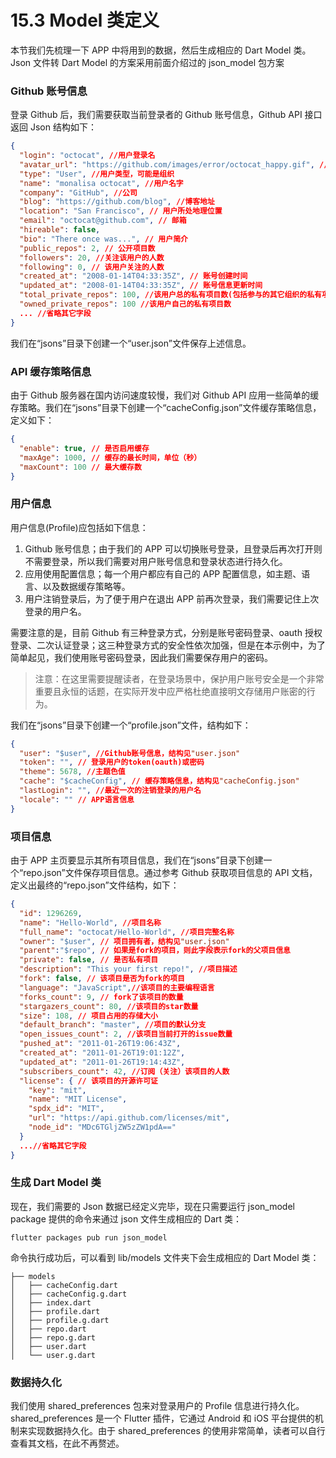 # 15.3 Model 类定义

本节我们先梳理一下 APP 中将用到的数据，然后生成相应的 Dart Model 类。Json 文件转 Dart Model 的方案采用前面介绍过的 json_model 包方案

### Github 账号信息

登录 Github 后，我们需要获取当前登录者的 Github 账号信息，Github API 接口返回 Json 结构如下：

```json
{
  "login": "octocat", //用户登录名
  "avatar_url": "https://github.com/images/error/octocat_happy.gif", //用户头像地址
  "type": "User", //用户类型，可能是组织
  "name": "monalisa octocat", //用户名字
  "company": "GitHub", //公司
  "blog": "https://github.com/blog", //博客地址
  "location": "San Francisco", // 用户所处地理位置
  "email": "octocat@github.com", // 邮箱
  "hireable": false,
  "bio": "There once was...", // 用户简介
  "public_repos": 2, // 公开项目数
  "followers": 20, //关注该用户的人数
  "following": 0, // 该用户关注的人数
  "created_at": "2008-01-14T04:33:35Z", // 账号创建时间
  "updated_at": "2008-01-14T04:33:35Z", // 账号信息更新时间
  "total_private_repos": 100, //该用户总的私有项目数(包括参与的其它组织的私有项目)
  "owned_private_repos": 100 //该用户自己的私有项目数
  ... //省略其它字段
}
```

我们在“jsons”目录下创建一个“user.json”文件保存上述信息。

### API 缓存策略信息

由于 Github 服务器在国内访问速度较慢，我们对 Github API 应用一些简单的缓存策略。我们在“jsons”目录下创建一个“cacheConfig.json”文件缓存策略信息，定义如下：

```json
{
  "enable": true, // 是否启用缓存
  "maxAge": 1000, // 缓存的最长时间，单位（秒）
  "maxCount": 100 // 最大缓存数
}
```

### 用户信息

用户信息(Profile)应包括如下信息：

1. Github 账号信息；由于我们的 APP 可以切换账号登录，且登录后再次打开则不需要登录，所以我们需要对用户账号信息和登录状态进行持久化。
2. 应用使用配置信息；每一个用户都应有自己的 APP 配置信息，如主题、语言、以及数据缓存策略等。
3. 用户注销登录后，为了便于用户在退出 APP 前再次登录，我们需要记住上次登录的用户名。

需要注意的是，目前 Github 有三种登录方式，分别是账号密码登录、oauth 授权登录、二次认证登录；这三种登录方式的安全性依次加强，但是在本示例中，为了简单起见，我们使用账号密码登录，因此我们需要保存用户的密码。

> 注意：在这里需要提醒读者，在登录场景中，保护用户账号安全是一个非常重要且永恒的话题，在实际开发中应严格杜绝直接明文存储用户账密的行为。

我们在“jsons”目录下创建一个“profile.json”文件，结构如下：

```json
{
  "user": "$user", //Github账号信息，结构见"user.json"
  "token": "", // 登录用户的token(oauth)或密码
  "theme": 5678, //主题色值
  "cache": "$cacheConfig", // 缓存策略信息，结构见"cacheConfig.json"
  "lastLogin": "", //最近一次的注销登录的用户名
  "locale": "" // APP语言信息
}
```

### 项目信息

由于 APP 主页要显示其所有项目信息，我们在“jsons”目录下创建一个“repo.json”文件保存项目信息。通过参考 Github 获取项目信息的 API 文档，定义出最终的“repo.json”文件结构，如下：

```json
{
  "id": 1296269,
  "name": "Hello-World", //项目名称
  "full_name": "octocat/Hello-World", //项目完整名称
  "owner": "$user", // 项目拥有者，结构见"user.json"
  "parent":"$repo", // 如果是fork的项目，则此字段表示fork的父项目信息
  "private": false, // 是否私有项目
  "description": "This your first repo!", //项目描述
  "fork": false, // 该项目是否为fork的项目
  "language": "JavaScript",//该项目的主要编程语言
  "forks_count": 9, // fork了该项目的数量
  "stargazers_count": 80, //该项目的star数量
  "size": 108, // 项目占用的存储大小
  "default_branch": "master", //项目的默认分支
  "open_issues_count": 2, //该项目当前打开的issue数量
  "pushed_at": "2011-01-26T19:06:43Z",
  "created_at": "2011-01-26T19:01:12Z",
  "updated_at": "2011-01-26T19:14:43Z",
  "subscribers_count": 42, //订阅（关注）该项目的人数
  "license": { // 该项目的开源许可证
    "key": "mit",
    "name": "MIT License",
    "spdx_id": "MIT",
    "url": "https://api.github.com/licenses/mit",
    "node_id": "MDc6TGljZW5zZW1pdA=="
  }
  ...//省略其它字段
}
```

### 生成 Dart Model 类

现在，我们需要的 Json 数据已经定义完毕，现在只需要运行 json_model package 提供的命令来通过 json 文件生成相应的 Dart 类：

```shell
flutter packages pub run json_model
```

命令执行成功后，可以看到 lib/models 文件夹下会生成相应的 Dart Model 类：

```
├── models
│   ├── cacheConfig.dart
│   ├── cacheConfig.g.dart
│   ├── index.dart
│   ├── profile.dart
│   ├── profile.g.dart
│   ├── repo.dart
│   ├── repo.g.dart
│   ├── user.dart
│   └── user.g.dart

```

### 数据持久化

我们使用 shared_preferences 包来对登录用户的 Profile 信息进行持久化。shared_preferences 是一个 Flutter 插件，它通过 Android 和 iOS 平台提供的机制来实现数据持久化。由于 shared_preferences 的使用非常简单，读者可以自行查看其文档，在此不再赘述。
